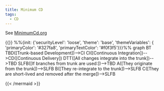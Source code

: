 ```yaml
---
title: Minimum CD
tags:
  - CD
---
```


See [MinimumCd.org](https://minimumcd.org)

{{<mermaid align="center">}}
%%{init: {'securityLevel': 'loose', 'theme': 'base', 'themeVariables': { 'primaryColor': '#327fa8', 'primaryTextColor': '#f0f3f5'}}}%%
graph BT
TBD([Trunk-based Development])-->CI
CI([Continuous Integration])-->CD([Continuous Delivery])
DTT([All changes integrate into the trunk])-->TBD
SLFB([If branches from trunk are used:])-->TBD
A([They originate from the trunk])-->SLFB
B([They re-integrate to the trunk])-->SLFB
C([They are short-lived and removed after the merge])-->SLFB

{{< /mermaid >}}

